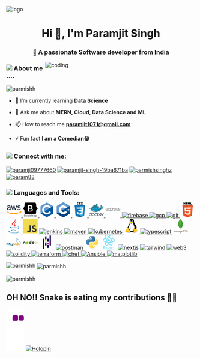 ![logo](https://raw.githubusercontent.com/halfrost/halfrost/master/icons/header_.png)
<h1 align="center">Hi 👋, I'm Paramjit Singh  </h1>
<h3 align="center"><a href="https://parmishh.github.io/JS-Game/">🎇 </a>A passionate Software developer from India </h3>

<img align="right" alt="coding" width="400" src="https://camo.githubusercontent.com/cae12fddd9d6982901d82580bdf321d81fb299141098ca1c2d4891870827bf17/68747470733a2f2f6d69726f2e6d656469756d2e636f6d2f6d61782f313336302f302a37513379765349765f7430696f4a2d5a2e676966">
<h3><img src="https://media.giphy.com/media/iY8CRBdQXODJSCERIr/giphy.gif" width="30">&nbsp;About me ....</h3>
<p align="left"> <img src="https://komarev.com/ghpvc/?username=parmishh&label=Profile%20views&color=0e75b6&style=flat" alt="parmishh" /> </p>

- 🌱 I’m currently learning **Data Science**

- 💬 Ask me about **MERN, Cloud, Data Science and ML**

- 📫 How to reach me **paramjit1071@gmail.com**


- ⚡ Fun fact **I am a Comedian😁**
<h3 align="left"><img src="https://media1.giphy.com/media/vxWq52dFPthnKjRbLY/giphy.gif?cid=ecf05e473u9yjexwj6e1vzzgdufk7t78pvskt163i1zv02f1&rid=giphy.gif&ct=g" width="50">&nbsp;Connect with me:</h3>
<p align="left">
<a href="https://twitter.com/paramji09777660" target="blank"><img align="center" src="https://raw.githubusercontent.com/rahuldkjain/github-profile-readme-generator/master/src/images/icons/Social/twitter.svg" alt="paramji09777660" height="30" width="40" /></a>
<a href="https://linkedin.com/in/paramjit-singh-19ba671ba" target="blank"><img align="center" src="https://raw.githubusercontent.com/rahuldkjain/github-profile-readme-generator/master/src/images/icons/Social/linked-in-alt.svg" alt="paramjit-singh-19ba671ba" height="30" width="40" /></a>
<a href="https://instagram.com/parmishsinghz" target="blank"><img align="center" src="https://raw.githubusercontent.com/rahuldkjain/github-profile-readme-generator/master/src/images/icons/Social/instagram.svg" alt="parmishsinghz" height="30" width="40" /></a>
<a href="https://www.codechef.com/users/param88" target="blank"><img align="center" src="https://cdn.jsdelivr.net/npm/simple-icons@3.1.0/icons/codechef.svg" alt="param88" height="30" width="40" /></a>
</p>

<h3 align="left"><img src="https://media.giphy.com/media/WUlplcMpOCEmTGBtBW/giphy.gif" width="50"> Languages and Tools:</h3>
<p align="left"> <a href="https://docs.aws.amazon.com/index.html?nc2=h_ql_doc_do" target="_blank" rel="noreferrer"> <img src="https://raw.githubusercontent.com/devicons/devicon/master/icons/amazonwebservices/amazonwebservices-original-wordmark.svg" alt="aws" width="40" height="40"/> </a> <a href="https://getbootstrap.com/docs/5.2/getting-started/introduction/" target="_blank" rel="noreferrer"> <img src="https://raw.githubusercontent.com/devicons/devicon/master/icons/bootstrap/bootstrap-plain-wordmark.svg" alt="bootstrap" width="40" height="40"/> </a> <a href="https://www.cprogramming.com/" target="_blank" rel="noreferrer"> <img src="https://raw.githubusercontent.com/devicons/devicon/master/icons/c/c-original.svg" alt="c" width="40" height="40"/> </a> <a href="https://www.w3schools.com/cpp/" target="_blank" rel="noreferrer"> <img src="https://raw.githubusercontent.com/devicons/devicon/master/icons/cplusplus/cplusplus-original.svg" alt="cplusplus" width="40" height="40"/> </a> <a href="https://www.w3schools.com/css/" target="_blank" rel="noreferrer"> <img src="https://raw.githubusercontent.com/devicons/devicon/master/icons/css3/css3-original-wordmark.svg" alt="css3" width="40" height="40"/> </a> <a href="https://docs.docker.com/" target="_blank" rel="noreferrer"> <img src="https://raw.githubusercontent.com/devicons/devicon/master/icons/docker/docker-original-wordmark.svg" alt="docker" width="40" height="40"/> </a> <a href="https://expressjs.com/en/advanced/developing-template-engines.html" target="_blank" rel="noreferrer"> <img src="https://raw.githubusercontent.com/devicons/devicon/master/icons/express/express-original-wordmark.svg" alt="express" width="40" height="40"/> </a> <a href="https://firebase.google.com/docs" target="_blank" rel="noreferrer"> <img src="https://www.vectorlogo.zone/logos/firebase/firebase-icon.svg" alt="firebase" width="40" height="40"/> </a> <a href="https://cloud.google.com/docs" target="_blank" rel="noreferrer"> <img src="https://www.vectorlogo.zone/logos/google_cloud/google_cloud-icon.svg" alt="gcp" width="40" height="40"/> </a> <a href="https://git-scm.com/doc" target="_blank" rel="noreferrer"> <img src="https://www.vectorlogo.zone/logos/git-scm/git-scm-icon.svg" alt="git" width="40" height="40"/> </a> <a href="https://www.w3.org/html/" target="_blank" rel="noreferrer"> <img src="https://raw.githubusercontent.com/devicons/devicon/master/icons/html5/html5-original-wordmark.svg" alt="html5" width="40" height="40"/> </a> <a href="https://dev.java/learn/" target="_blank" rel="noreferrer"> <img src="https://raw.githubusercontent.com/devicons/devicon/master/icons/java/java-original.svg" alt="java" width="40" height="40"/> </a> <a href="https://developer.mozilla.org/en-US/docs/Web/JavaScript" target="_blank" rel="noreferrer"> <img src="https://raw.githubusercontent.com/devicons/devicon/master/icons/javascript/javascript-original.svg" alt="javascript" width="40" height="40"/> </a> <a href="
https://www.jenkins.io/doc/" target="_blank" rel="noreferrer"> <img src="https://www.vectorlogo.zone/logos/jenkins/jenkins-icon.svg" alt="jenkins" width="40" height="40"/> </a><a href="https://maven.apache.org/guides/" target="_blank" rel="noreferrer"> <img src="https://cdn.icon-icons.com/icons2/2107/PNG/512/file_type_maven_icon_130397.png" alt="maven" width="37" height="37"/> </a> <a href="https://kubernetes.io/docs/home/" target="_blank" rel="noreferrer"> <img src="https://www.vectorlogo.zone/logos/kubernetes/kubernetes-icon.svg" alt="kubernetes" width="40" height="40"/> </a> <a href="https://www.linux.org/forums/#linux-tutorials.122" target="_blank" rel="noreferrer"> <img src="https://raw.githubusercontent.com/devicons/devicon/master/icons/linux/linux-original.svg" alt="linux" width="40" height="40"/> </a>
   <a href="https://www.typescriptlang.org/" target="_blank" rel="noreferrer"> <img src="https://www.tutorialsteacher.com/Content/images/home/typescript.svg" alt="typescript" width="37" height="37"/> </a><a href="https://www.mongodb.com/" target="_blank" rel="noreferrer"> <img src="https://raw.githubusercontent.com/devicons/devicon/master/icons/mongodb/mongodb-original-wordmark.svg" alt="mongodb" width="40" height="40"/> </a> <a href="https://docs.oracle.com/en-us/iaas/mysql-database/doc/getting-started.html" target="_blank" rel="noreferrer"> <img src="https://raw.githubusercontent.com/devicons/devicon/master/icons/mysql/mysql-original-wordmark.svg" alt="mysql" width="40" height="40"/> </a> <a href="https://nodejs.org/en/docs/" target="_blank" rel="noreferrer"> <img src="https://raw.githubusercontent.com/devicons/devicon/master/icons/nodejs/nodejs-original-wordmark.svg" alt="nodejs" width="40" height="40"/> </a> <a href="https://pandas.pydata.org/docs/" target="_blank" rel="noreferrer"> <img src="https://raw.githubusercontent.com/devicons/devicon/2ae2a900d2f041da66e950e4d48052658d850630/icons/pandas/pandas-original.svg" alt="pandas" width="40" height="40"/> </a> <a href="https://postman.com" target="_blank" rel="noreferrer"> <img src="https://www.vectorlogo.zone/logos/getpostman/getpostman-icon.svg" alt="postman" width="40" height="40"/> </a> <a href="https://docs.python.org/3/" target="_blank" rel="noreferrer"> <img src="https://raw.githubusercontent.com/devicons/devicon/master/icons/python/python-original.svg" alt="python" width="40" height="40"/> </a> <a href="https://reactjs.org/docs/getting-started.html" target="_blank" rel="noreferrer"> <img src="https://raw.githubusercontent.com/devicons/devicon/master/icons/react/react-original-wordmark.svg" alt="react" width="40" height="40"/> </a>
  <a href="https://nextjs.org/learn/basics/create-nextjs-app" target="_blank" rel="noreferrer"> <img src="https://ui-lib.com/blog/wp-content/uploads/2021/12/nextjs-boilerplate-logo.png" alt="nextjs" width="37" height="37"/> </a>
  <a href="https://tailwindcss.com/docs/installation" target="_blank" rel="noreferrer"> <img src="https://www.vectorlogo.zone/logos/tailwindcss/tailwindcss-icon.svg" alt="tailwind" width="40" height="40"/> </a> 
<a href="https://web3js.readthedocs.io/en/v1.8.0/" target="_blank" rel="noreferrer"> <img src="https://repository-images.githubusercontent.com/24655114/c71c5800-6a8c-11e9-9117-8ec357c9f69e" alt="web3" width="40" height="40"/> </a>
<a href="https://docs.soliditylang.org/en/v0.8.17/" target="_blank" rel="noreferrer"> <img src="https://miro.medium.com/max/1400/0*EdW9jZcm8Sd7IpCE." alt="solidity" width="40" height="40"/> </a>
<a href="https://developer.hashicorp.com/terraform/docs" target="_blank" rel="noreferrer"> <img src="https://www.pngitem.com/pimgs/m/513-5132146_terraform-icon-png-transparent-png.png" alt="terraform" width="37" height="37"/> </a>
<a href="https://docs.chef.io/" target="_blank" rel="noreferrer"> <img src="https://res.cloudinary.com/crunchbase-production/image/upload/c_lpad,h_256,w_256,f_auto,q_auto:eco,dpr_1/kano6ajvqzze9dtjtxr7" alt="chef" width="40" height="40"/> </a>
<a href="https://docs.ansible.com/" target="_blank" rel="noreferrer"> <img src="https://upload.wikimedia.org/wikipedia/commons/thumb/2/24/Ansible_logo.svg/1664px-Ansible_logo.svg.png" alt="Ansible" width="35" height="37"/> </a>
<a href="https://matplotlib.org/stable/index.html" target="_blank" rel="noreferrer"> <img src="https://flynn.gg/assets/images/mpl.png" alt="matplotlib" width="37" height="37"/> </a>
</p>

<p><img align="left" src="https://github-readme-stats.vercel.app/api/top-langs?username=parmishh&show_icons=true&locale=en&layout=compact" alt="parmishh" /></p>

<p>&nbsp;<img align="center" src="https://github-readme-stats.vercel.app/api?username=parmishh&show_icons=true&locale=en" alt="parmishh" /></p>

<p><img align="center" src="https://github-readme-streak-stats.herokuapp.com/?user=parmishh&" alt="parmishh" /></p>


## OH NO!! Snake is eating my contributions 👀👀
![snake gif](https://github.com/parmishh/parmishh/blob/output/github-contribution-grid-snake.gif)
<a href="https://www.holopin.io/@param99"> <img src="https://holopin.me/param99" align='center' alt="Holopin" width="600" height="150"/> </a>


